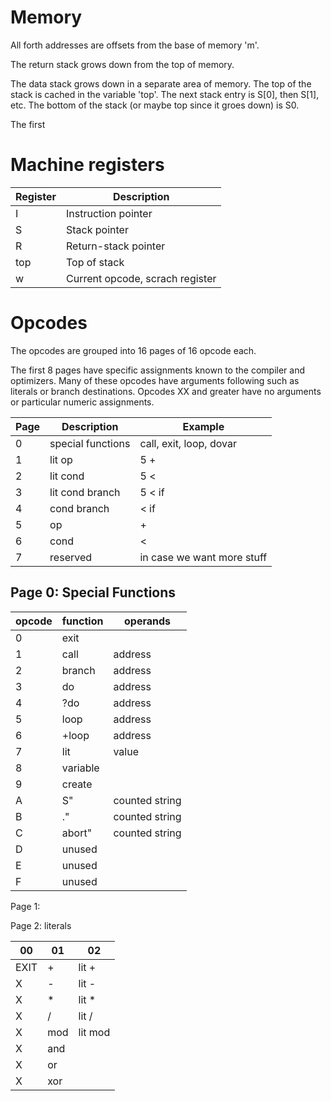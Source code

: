# Memory

All forth addresses are offsets from the base of memory 'm'.

The return stack grows down from the top of memory.

The data stack grows down in a separate area of memory. The top of the stack is cached in the variable 'top'. The next stack entry is S[0], then S[1], etc. The bottom of the stack (or maybe top since it groes down) is S0.

The first

# Machine registers

Register | Description
--- | ---
I | Instruction pointer
S | Stack pointer
R | Return-stack pointer
top | Top of stack
w | Current opcode, scrach register

# Opcodes


The opcodes are grouped into 16 pages of 16 opcode each.

The first 8 pages have specific assignments known to the compiler and optimizers.
Many of these opcodes have arguments following such as literals or
branch destinations.
Opcodes XX and greater have no arguments or particular numeric assignments.


Page | Description | Example
---- | ----------  | -------
0 | special functions | call, exit, loop, dovar
1 | lit op | 5 +
2 | lit cond | 5 <
3 | lit cond branch | 5 < if
4 | cond branch | < if
5 | op | +
6 | cond | <
7 | reserved | in case we want more stuff


## Page 0: Special Functions

opcode | function | operands
------ | -------- | -----
0 | exit
1 | call | address
2 | branch | address
3 | do | address
4 | ?do | address
5 | loop | address
6 | +loop | address
7 | lit | value
8 | variable
9 | create
A | S" | counted string
B | ." | counted string
C | abort" | counted string
D | unused
E | unused
F | unused


Page 1:

Page 2: literals


00 |01 | 02
--- | ---  | ---
EXIT | +  | lit +
X    | -  | lit -
X    | *  | lit *
X    | /  | lit /
X    | mod | lit mod
X    | and |
X    | or
X    | xor

